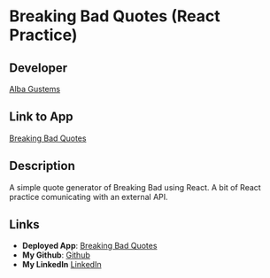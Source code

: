 # Breaking Bad Quotes (React Practice)
## Developer
[Alba Gustems](https://github.com/AGustems)

## Link to App
[Breaking Bad Quotes](https://agustems-breakingbad.netlify.app)

## Description
A simple quote generator of Breaking Bad using React.
A bit of React practice comunicating with an external API.

## Links
* **Deployed App**: [Breaking Bad Quotes](https://agustems-breakingbad.netlify.app)
* **My Github**: [Github](https://github.com/AGustems/)
* **My LinkedIn** [LinkedIn](https://www.linkedin.com/in/albagustemsolle/)
